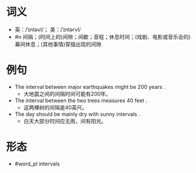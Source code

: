 # 词义
- 英：/ˈɪntəvl/； 美：/ˈɪntərvl/
- #n 间隔；(时间上的)间隙；间歇；音程；休息时间；(戏剧、电影或音乐会的)幕间休息；(其他事情)穿插出现的间隙
# 例句
- The interval between major earthquakes might be 200 years .
	- 大地震之间的间隔时间可能有200年。
- The interval between the two trees measures 40 feet .
	- 这两棵树的间隔是40英尺。
- The day should be mainly dry with sunny intervals .
	- 白天大部分时间应无雨，间有阳光。
# 形态
- #word_pl intervals
